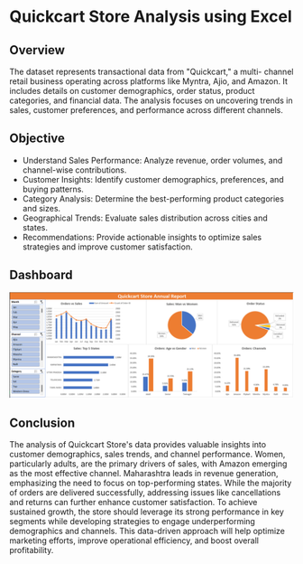 # Quickcart Store Analysis using Excel
## Overview
The dataset represents transactional data from "Quickcart," a multi- channel retail business operating across platforms like Myntra, Ajio, and Amazon. It includes details on customer demographics, order status, product categories, and financial data. The analysis focuses on uncovering trends in sales, customer preferences, and performance across different channels.
## Objective
- Understand Sales Performance: Analyze revenue, order volumes, and channel-wise contributions.
- Customer  Insights:  Identify  customer  demographics,  preferences, and buying patterns.
- Category     Analysis:     Determine    the    best-performing    product categories and sizes.
- Geographical  Trends:  Evaluate  sales  distribution  across  cities  and states.
- Recommendations:  Provide  actionable  insights  to  optimize  sales strategies and improve customer satisfaction.
## Dashboard
![Dashboard](https://github.com/JaganSaravana07/Quickcart-Store-Analysis-using-Excel/blob/main/Dashboard.png)
## Conclusion
The analysis of Quickcart Store's data provides valuable insights into customer demographics, sales trends, and channel performance. Women, particularly adults, are the primary drivers of sales, with Amazon emerging as the most effective channel. Maharashtra leads in revenue generation, emphasizing the need to focus on top-performing states.
While the majority of orders are delivered successfully, addressing issues like cancellations and returns can further enhance customer satisfaction. To achieve sustained growth, the store should leverage its strong performance in key segments while developing strategies to engage underperforming demographics and channels. This data-driven approach will help optimize marketing efforts, improve operational efficiency, and boost overall profitability.

